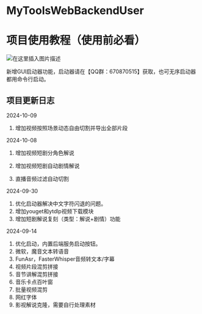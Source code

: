 # MyToolsWebBackendUser

# 项目使用教程（使用前必看）
![在这里插入图片描述](https://i-blog.csdnimg.cn/direct/248562ecf5524049b1cd1c0d18c82777.png)



新增GUI启动器功能，启动器请在【QQ群：670870515】获取，也可无序启动器都用命令行启动。



## 项目更新日志

2024-10-09

1. 增加视频按照场景动态自由切割并导出全部片段

2024-10-08

1. 增加视频短剧分角色解说

2. 增加视频短剧自动剧情解说

3. 直播音频过滤自动切割



2024-09-30

1. 优化启动器解决中文字符闪退的问题。
2. 增加youget和ytdlp视频下载模块
3. 增加短剧解说复刻（类型：解说+剧情）功能



2024-09-14

1. 优化启动，内置后端服务启动按钮。
2. 微软，魔音文本转语音
3. FunAsr，FasterWhisper音频转文本/字幕
4. 视频片段混剪拼接
5. 音节讲解混剪拼接
6. 音乐卡点百叶窗
7. 批量视频混剪
8. 网红字体
9. 影视解说克隆，需要自行处理素材

